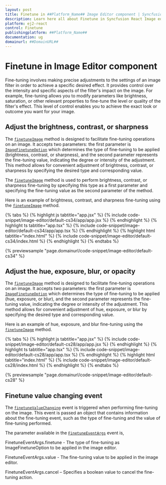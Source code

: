 ```yaml
---
layout: post
title: Finetune in ##Platform_Name## Image Editor component | Syncfusion
description: Learn here all about Finetune in Syncfusion React Image editor component of Syncfusion Essential JS 2 and more.
platform: ej2-react
control: Finetune 
publishingplatform: ##Platform_Name##
documentation: ug
domainurl: ##DomainURL##
---
```


# Finetune in Image Editor component

Fine-tuning involves making precise adjustments to the settings of an image filter in order to achieve a specific desired effect. It provides control over the intensity and specific aspects of the filter's impact on the image. For example, fine-tuning allows you to modify parameters like brightness, saturation, or other relevant properties to fine-tune the level or quality of the filter's effect. This level of control enables you to achieve the exact look or outcome you want for your image.

## Adjust the brightness, contrast, or sharpness

The [`finetuneImage`](https://ej2.syncfusion.com/react/documentation/api/image-editor/#finetuneImage) method is designed to facilitate fine-tuning operations on an image. It accepts two parameters: the first parameter is [`ImageFinetuneOption`](https://ej2.syncfusion.com/react/documentation/api/image-editor/imageFinetuneOption/) which determines the type of fine-tuning to be applied (brightness, contrast, or sharpness), and the second parameter represents the fine-tuning value, indicating the degree or intensity of the adjustment. This method allows for convenient adjustment of brightness, contrast, or sharpness by specifying the desired type and corresponding value.

The [`finetuneImage`](https://ej2.syncfusion.com/react/documentation/api/image-editor/#finetuneImage) method is used to perform brightness, contrast, or sharpness fine-tuning by specifying this type as a first parameter and specifying the fine-tuning value as the second parameter of the method. 

Here is an example of brightness, contrast, and sharpness fine-tuning using the [`finetuneImage`](https://ej2.syncfusion.com/react/documentation/api/image-editor/#finetuneImage) method.

{% tabs %}
{% highlight js tabtitle="app.jsx" %}
{% include code-snippet/image-editor/default-cs34/app/app.jsx %}
{% endhighlight %}
{% highlight ts tabtitle="app.tsx" %}
{% include code-snippet/image-editor/default-cs34/app/app.tsx %}
{% endhighlight %}
{% highlight html tabtitle="index.html" %}
{% include code-snippet/image-editor/default-cs34/index.html %}
{% endhighlight %}
{% endtabs %}
        
{% previewsample "page.domainurl/code-snippet/image-editor/default-cs34" %}

## Adjust the hue, exposure, blur, or opacity

The [`finetuneImage`](https://ej2.syncfusion.com/react/documentation/api/image-editor/#finetuneImage) method is designed to facilitate fine-tuning operations on an image. It accepts two parameters: the first parameter is [`ImageFinetuneOption`](https://ej2.syncfusion.com/react/documentation/api/image-editor/imageFinetuneOption/) which determines the type of fine-tuning to be applied (hue, exposure, or blur), and the second parameter represents the fine-tuning value, indicating the degree or intensity of the adjustment. This method allows for convenient adjustment of hue, exposure, or blur by specifying the desired type and corresponding value.

Here is an example of hue, exposure, and blur fine-tuning using the [`finetuneImage`](https://ej2.syncfusion.com/react/documentation/api/image-editor/#finetuneImage) method. 

{% tabs %}
{% highlight js tabtitle="app.jsx" %}
{% include code-snippet/image-editor/default-cs28/app/app.jsx %}
{% endhighlight %}
{% highlight ts tabtitle="app.tsx" %}
{% include code-snippet/image-editor/default-cs28/app/app.tsx %}
{% endhighlight %}
{% highlight html tabtitle="index.html" %}
{% include code-snippet/image-editor/default-cs28/index.html %}
{% endhighlight %}
{% endtabs %}
        
{% previewsample "page.domainurl/code-snippet/image-editor/default-cs28" %}

## Finetune value changing event 

The [`finetuneValueChanging`](https://ej2.syncfusion.com/documentation/api/image-editor/#finetunevaluechanging) event is triggered when performing fine-tuning on the image. This event is passed an object that contains information about the fine-tuning event, such as the type of fine-tuning and the value of fine-tuning performed. 

The parameter available in the [`FinetuneEventArgs`](https://ej2.syncfusion.com/react/documentation/api/image-editor/finetuneEventArgs/) event is, 

FinetuneEventArgs.finetune - The type of fine-tuning as ImageFinetuneOption to be applied in the image editor. 

FinetuneEventArgs.value - The fine-tuning value to be applied in the image editor. 

FinetuneEventArgs.cancel – Specifies a boolean value to cancel the fine-tuning action. 